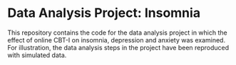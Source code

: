# Data Analysis Project: Insomnia

This repository contains the code for the data analysis project in which the effect of online CBT-I on insomnia, depression and anxiety was examined. For illustration, the data analysis steps in the project have been reproduced with simulated data. 
